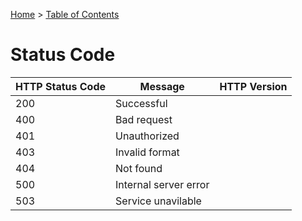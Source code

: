 [Home](/Home.md) > [Table of Contents](/Table-of-content.md)


# Status Code


HTTP Status Code  | Message                                                                                                                | HTTP Version
------- | -------------------------------------------------------------------------------------------------------------------------- | -------------
200     | Successful                                                                                      |
400     | Bad request                                                                                                           | 
401     | Unauthorized                                                        |
403     | Invalid format                                                                           |
404     | Not found
500     | Internal server error                                                                                        |
503     | Service unavilable                                                                                                                           |

